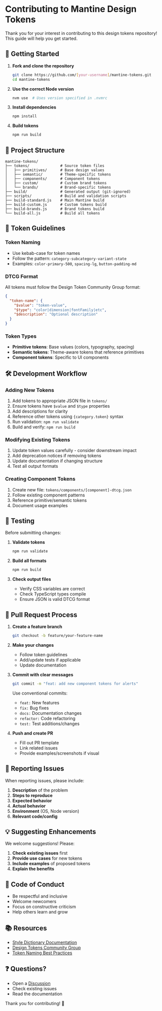 # Contributing to Mantine Design Tokens

Thank you for your interest in contributing to this design tokens repository! This guide will help you get started.

## 🚀 Getting Started

1. **Fork and clone the repository**
   ```bash
   git clone https://github.com/[your-username]/mantine-tokens.git
   cd mantine-tokens
   ```

2. **Use the correct Node version**
   ```bash
   nvm use  # Uses version specified in .nvmrc
   ```

3. **Install dependencies**
   ```bash
   npm install
   ```

4. **Build tokens**
   ```bash
   npm run build
   ```

## 📁 Project Structure

```
mantine-tokens/
├── tokens/              # Source token files
│   ├── primitives/      # Base design values
│   ├── semantic/        # Theme-specific tokens
│   ├── components/      # Component tokens
│   ├── custom/          # Custom brand tokens
│   └── brands/          # Brand-specific tokens
├── build/               # Generated output (git-ignored)
├── scripts/             # Build and validation scripts
├── build-standard.js    # Main Mantine build
├── build-custom.js      # Custom tokens build
├── build-brands.js      # Brand tokens build
└── build-all.js         # Build all tokens
```

## 🎨 Token Guidelines

### Token Naming

- Use kebab-case for token names
- Follow the pattern: `category-subcategory-variant-state`
- Examples: `color-primary-500`, `spacing-lg`, `button-padding-md`

### DTCG Format

All tokens must follow the Design Token Community Group format:

```json
{
  "token-name": {
    "$value": "token-value",
    "$type": "color|dimension|fontFamily|etc",
    "$description": "Optional description"
  }
}
```

### Token Types

- **Primitive tokens**: Base values (colors, typography, spacing)
- **Semantic tokens**: Theme-aware tokens that reference primitives
- **Component tokens**: Specific to UI components

## 🛠️ Development Workflow

### Adding New Tokens

1. Add tokens to appropriate JSON file in `tokens/`
2. Ensure tokens have `$value` and `$type` properties
3. Add descriptions for clarity
4. Reference other tokens using `{category.token}` syntax
5. Run validation: `npm run validate`
6. Build and verify: `npm run build`

### Modifying Existing Tokens

1. Update token values carefully - consider downstream impact
2. Add deprecation notices if removing tokens
3. Update documentation if changing structure
4. Test all output formats

### Creating Component Tokens

1. Create new file: `tokens/components/[component]-dtcg.json`
2. Follow existing component patterns
3. Reference primitive/semantic tokens
4. Document usage examples

## 🧪 Testing

Before submitting changes:

1. **Validate tokens**
   ```bash
   npm run validate
   ```

2. **Build all formats**
   ```bash
   npm run build
   ```

3. **Check output files**
   - Verify CSS variables are correct
   - Check TypeScript types compile
   - Ensure JSON is valid DTCG format

## 📝 Pull Request Process

1. **Create a feature branch**
   ```bash
   git checkout -b feature/your-feature-name
   ```

2. **Make your changes**
   - Follow token guidelines
   - Add/update tests if applicable
   - Update documentation

3. **Commit with clear messages**
   ```bash
   git commit -m "feat: add new component tokens for alerts"
   ```

   Use conventional commits:
   - `feat:` New features
   - `fix:` Bug fixes
   - `docs:` Documentation changes
   - `refactor:` Code refactoring
   - `test:` Test additions/changes

4. **Push and create PR**
   - Fill out PR template
   - Link related issues
   - Provide examples/screenshots if visual

## 🐛 Reporting Issues

When reporting issues, please include:

1. **Description** of the problem
2. **Steps to reproduce**
3. **Expected behavior**
4. **Actual behavior**
5. **Environment** (OS, Node version)
6. **Relevant code/config**

## 💡 Suggesting Enhancements

We welcome suggestions! Please:

1. **Check existing issues** first
2. **Provide use cases** for new tokens
3. **Include examples** of proposed tokens
4. **Explain the benefits**

## 🤝 Code of Conduct

- Be respectful and inclusive
- Welcome newcomers
- Focus on constructive criticism
- Help others learn and grow

## 📚 Resources

- [Style Dictionary Documentation](https://amzn.github.io/style-dictionary/)
- [Design Tokens Community Group](https://design-tokens.org/)
- [Token Naming Best Practices](https://design-tokens.org/naming/)

## ❓ Questions?

- Open a [Discussion](https://github.com/[org]/mantine-tokens/discussions)
- Check existing issues
- Read the documentation

Thank you for contributing! 🎉